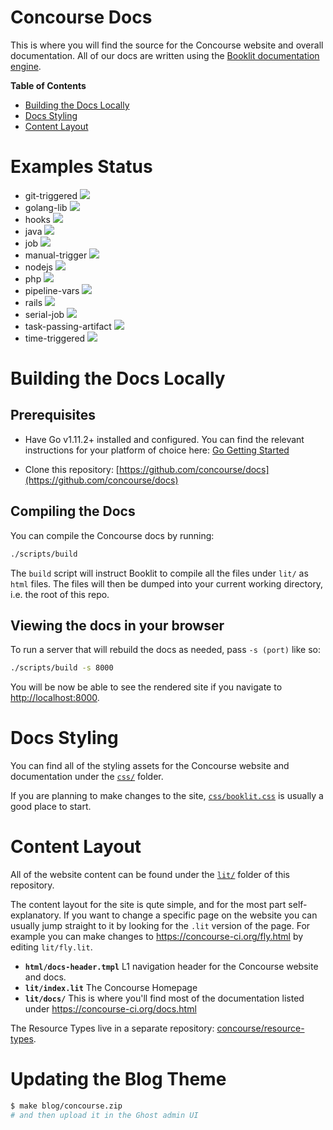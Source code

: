 # Concourse Docs

This is where you will find the source for the Concourse website and overall
documentation. All of our docs are written using the [Booklit documentation
engine](https://vito.github.io/booklit/).

**Table of Contents**
* [Building the Docs Locally](#building-the-docs-locally)
* [Docs Styling](#docs-styling)
* [Content Layout](#content-layout)

# Examples Status

- git-triggered [![](https://ci.concourse-ci.org/api/v1/teams/examples/pipelines/git-triggered/badge)](https://ci.concourse-ci.org/teams/examples/pipelines/git-triggered)
- golang-lib [![](https://ci.concourse-ci.org/api/v1/teams/examples/pipelines/golang-lib/badge)](https://ci.concourse-ci.org/teams/examples/pipelines/golang-lib)
- hooks [![](https://ci.concourse-ci.org/api/v1/teams/examples/pipelines/hooks/badge)](https://ci.concourse-ci.org/teams/examples/pipelines/hooks)
- java [![](https://ci.concourse-ci.org/api/v1/teams/examples/pipelines/java/badge)](https://ci.concourse-ci.org/teams/examples/pipelines/java)
- job [![](https://ci.concourse-ci.org/api/v1/teams/examples/pipelines/job/badge)](https://ci.concourse-ci.org/teams/examples/pipelines/job)
- manual-trigger [![](https://ci.concourse-ci.org/api/v1/teams/examples/pipelines/manual-trigger/badge)](https://ci.concourse-ci.org/teams/examples/pipelines/manual-trigger)
- nodejs [![](https://ci.concourse-ci.org/api/v1/teams/examples/pipelines/nodejs/badge)](https://ci.concourse-ci.org/teams/examples/pipelines/nodejs)
- php [![](https://ci.concourse-ci.org/api/v1/teams/examples/pipelines/php/badge)](https://ci.concourse-ci.org/teams/examples/pipelines/php)
- pipeline-vars [![](https://ci.concourse-ci.org/api/v1/teams/examples/pipelines/pipeline-vars/badge)](https://ci.concourse-ci.org/teams/examples/pipelines/pipeline-vars)
- rails [![](https://ci.concourse-ci.org/api/v1/teams/examples/pipelines/rails/badge)](https://ci.concourse-ci.org/teams/examples/pipelines/rails)
- serial-job [![](https://ci.concourse-ci.org/api/v1/teams/examples/pipelines/serial-job/badge)](https://ci.concourse-ci.org/teams/examples/pipelines/serial-job)
- task-passing-artifact [![](https://ci.concourse-ci.org/api/v1/teams/examples/pipelines/task-passing-artifact/badge)](https://ci.concourse-ci.org/teams/examples/pipelines/task-passing-artifact)
- time-triggered [![](https://ci.concourse-ci.org/api/v1/teams/examples/pipelines/time-triggered/badge)](https://ci.concourse-ci.org/teams/examples/pipelines/time-triggered)

# Building the Docs Locally

## Prerequisites

* Have Go v1.11.2+ installed and configured. You can find the relevant
  instructions for your platform of choice here: [Go Getting
  Started](https://golang.org/doc/install)

* Clone this repository:
  [https://github.com/concourse/docs](https://github.com/concourse/docs)

## Compiling the Docs

You can compile the Concourse docs by running:

```bash
./scripts/build
```

The `build` script will instruct Booklit to compile all the files under `lit/`
as `html` files. The files will then be dumped into your current working
directory, i.e. the root of this repo.

## Viewing the docs in your browser

To run a server that will rebuild the docs as needed, pass `-s (port)` like so:

```bash
./scripts/build -s 8000
```

You will be now be able to see the rendered site if you navigate to
[http://localhost:8000](http://localhost:8000).

# Docs Styling

You can find all of the styling assets for the Concourse website and documentation under the [`css/`](https://github.com/concourse/docs/tree/master/css) folder. 

If you are planning to make changes to the site, [`css/booklit.css`](https://github.com/concourse/docs/blob/master/css/booklit.css) is usually a good place to start. 

# Content Layout

All of the website content can be found under the [`lit/`](https://github.com/concourse/docs/tree/master/lit) folder of this repository. 

The content layout for the site is qute simple, and for the most part self-explanatory. If you want to change a specific page on the website you can usually jump straight to it by looking for the `.lit` version of the page. For example you can make changes to https://concourse-ci.org/fly.html by editing `lit/fly.lit`. 

* **`html/docs-header.tmpl`** L1 navigation header for the Concourse website and docs.
* **`lit/index.lit`** The Concourse Homepage
* **`lit/docs/`** This is where you'll find most of the documentation listed under https://concourse-ci.org/docs.html

The Resource Types live in a separate repository: [concourse/resource-types](https://github.com/concourse/resource-types).

# Updating the Blog Theme

```sh
$ make blog/concourse.zip
# and then upload it in the Ghost admin UI
```
